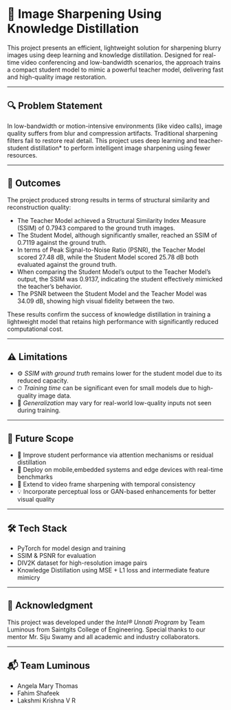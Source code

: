 # 🧠 Image Sharpening Using Knowledge Distillation

This project presents an efficient, lightweight solution for sharpening blurry images using deep learning and knowledge distillation. Designed for real-time video conferencing and low-bandwidth scenarios, the approach trains a compact student model to mimic a powerful teacher model, delivering fast and high-quality image restoration.

---

## 🔍 Problem Statement

In low-bandwidth or motion-intensive environments (like video calls), image quality suffers from blur and compression artifacts. Traditional sharpening filters fail to restore real detail. This project uses deep learning and teacher-student distillation* to perform intelligent image sharpening using fewer resources.

---

## 🏁 Outcomes

The project produced strong results in terms of structural similarity and reconstruction quality:

- The Teacher Model achieved a Structural Similarity Index Measure (SSIM) of 0.7943 compared to the ground truth images.
- The Student Model, although significantly smaller, reached an SSIM of 0.7119 against the ground truth.
- In terms of Peak Signal-to-Noise Ratio (PSNR), the Teacher Model scored 27.48 dB, while the Student Model scored  25.78 dB  both evaluated against the ground truth.
- When comparing the Student Model’s output to the Teacher Model’s output, the SSIM was 0.9137, indicating the student effectively mimicked the teacher’s behavior.
- The PSNR between the Student Model and the  Teacher Model  was 34.09 dB, showing high visual fidelity between the two.


These results confirm the success of knowledge distillation in training a lightweight model that retains high performance with significantly reduced computational cost.

---

## ⚠ Limitations

- ⚙ *SSIM with ground truth* remains lower for the student model due to its reduced capacity.
- ⏱ *Training time* can be significant even for small models due to high-quality image data.
- 🎯 *Generalization* may vary for real-world low-quality inputs not seen during training.

---

## 🔭 Future Scope

- 🚀 Improve student performance via attention mechanisms or residual distillation
- 📱 Deploy on mobile,embedded systems and edge devices with real-time benchmarks
- 🧪 Extend to video frame sharpening with temporal consistency
- 💡 Incorporate perceptual loss or GAN-based enhancements for better visual quality

---

## 🛠 Tech Stack

- PyTorch for model design and training
- SSIM & PSNR for evaluation
- DIV2K dataset for high-resolution image pairs
- Knowledge Distillation using MSE + L1 loss and intermediate feature mimicry
---


## 🤝 Acknowledgment

This project was developed under the *Intel® Unnati Program* by Team Luminous from Saintgits College of Engineering. Special thanks to our mentor Mr. Siju Swamy and all academic and industry collaborators.

---

## 📬 Team Luminous

- Angela Mary Thomas
- Fahim Shafeek
- Lakshmi Krishna V R
